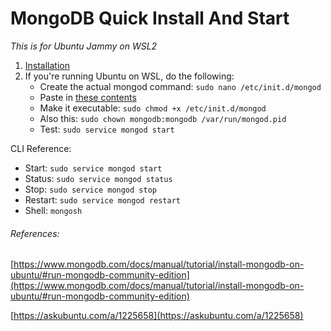 # MongoDB Quick Install And Start
_This is for Ubuntu Jammy on WSL2_

1. [Installation](https://www.mongodb.com/docs/manual/tutorial/install-mongodb-on-ubuntu/)
2. If you're running Ubuntu on WSL, do the following:
   - Create the actual mongod command: `sudo nano /etc/init.d/mongod`
   - Paste in [these contents](https://raw.githubusercontent.com/mongodb/mongo/master/debian/init.d)
   - Make it executable: `sudo chmod +x /etc/init.d/mongod`
   - Also this: `sudo chown mongodb:mongodb /var/run/mongod.pid`
   - Test: `sudo service mongod start`

CLI Reference:
 - Start: `sudo service mongod start`
 - Status: `sudo service mongod status`
 - Stop: `sudo service mongod stop`
 - Restart: `sudo service mongod restart`
 - Shell: `mongosh`



###### References:
[https://www.mongodb.com/docs/manual/tutorial/install-mongodb-on-ubuntu/#run-mongodb-community-edition](https://www.mongodb.com/docs/manual/tutorial/install-mongodb-on-ubuntu/#run-mongodb-community-edition)

[https://askubuntu.com/a/1225658](https://askubuntu.com/a/1225658)

